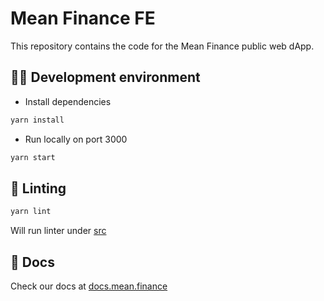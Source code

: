 # Mean Finance FE

This repository contains the code for the Mean Finance public web dApp.

## 👨‍💻 Development environment

- Install dependencies

```bash
yarn install
```

- Run locally on port 3000

```bash
yarn start
```

## 🧪 Linting

```bash
yarn lint
```

Will run linter under [src](./src)

## 📖 Docs

Check our docs at [docs.mean.finance](https://docs.mean.finance)
